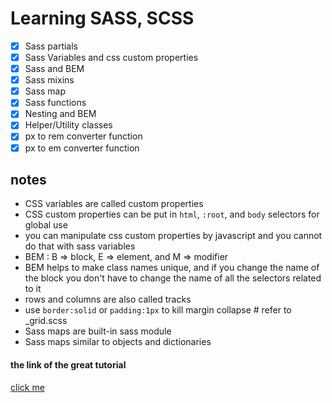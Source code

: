 # Learning SASS, SCSS

- [x] Sass partials
- [x] Sass Variables and css custom properties
- [x] Sass and BEM
- [x] Sass mixins
- [x] Sass map
- [x] Sass functions
- [x] Nesting and BEM
- [x] Helper/Utility classes
- [x] px to rem converter function
- [x] px to em converter function

##  notes
- CSS variables are called custom properties
- CSS custom properties can be put in `html`, `:root`, and `body` selectors for global use
- you can manipulate css custom properties by javascript and you cannot do that with sass variables
- BEM : B => block, E => element, and M => modifier 
- BEM helps to make class names unique, and if you change the name of the block you don't have to change the name of all the selectors related to it 
- rows and columns are also called tracks
- use `border:solid` or `padding:1px` to kill margin collapse # refer to _grid.scss
- Sass maps are built-in sass module
- Sass maps similar to objects   and dictionaries

#### the link of the great tutorial
[click me](https://youtu.be/jfMHA8SqUL4)